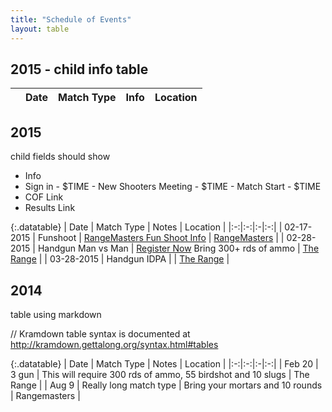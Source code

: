 ```yaml
---
title: "Schedule of Events"
layout: table
---
```



<script>
function format ( d ) {
    // `d` is the original data object for the row
 

        return '<div class="matchdetails">'+
               '<p>Sign in: '+d.start_time+
               '<p>New Shooter Meeting: '+d.ns_time+
               '<p>Match Start: '+d.match_time+
               '</div>'+
               '<div class="matchdetails">'+
               '## Sign in: '+d.start_time+
               '<p>New Shooter Meeting: '+d.ns_time+
               '<p>Match Start: '+d.match_time+
               '</div>'+
               '<div class="matchdetails">'+
               '<p>Notes: '+d.notes+
               '</div>';
}

// Table for 2015 
// Needs fields for date, match_type, info, location, 
// starttime, ns_time, match_time, notes, cof, results

$(document).ready(function() {
    var table = $('#2015').DataTable( {
        "ajax": "/schedule/2015.txt",
        "paging":   false,
        "info":     false,
        "columns": [
            {
                "className":      'details-control',
                "orderable":      false,
                "data":           null,
                "defaultContent": ''
            },
            { "data": "date" },
            { "data": "match_type" },
            { "data": "info" },
            { "data": "location" }
        ],
        "order": [[1, 'asc']]
    } );
     
    // Add event listener for opening and closing details
    $('#2015 tbody').on('click', 'td.details-control', function () {
        var tr = $(this).closest('tr');
        var row = table.row( tr );
 
        if ( row.child.isShown() ) {
            // This row is already open - close it
            row.child.hide();
            tr.removeClass('shown');
        }
        else {
            // Open this row
            row.child( format(row.data()) ).show();
            tr.addClass('shown');
        }
    } );
} );
</script>



## 2015 - child info table

<table id="2015" class="row-border" cellspacing="0" width="100%">
        <thead>
            <tr>
                <th></th>
                <th>Date</th>
                <th>Match Type</th>
                <th>Info</th>
                <th>Location</th>
            </tr>
        </thead>
</table>


## 2015

child fields should show
  
  * Info 
  * Sign in - $TIME - New Shooters Meeting - $TIME - Match Start - $TIME
  * COF Link
  * Results Link 
  


{:.datatable}
| Date | Match Type | Notes | Location |
|:-:|:-:|:-|:-:|
| 02-17-2015 | Funshoot | [RangeMasters Fun Shoot Info](/funshoot) | [RangeMasters](/funshoot) |
| 02-28-2015 | Handgun Man vs Man | [Register Now](https://clubs.practiscore.com/2015-udpl-man-vs-man/register) Bring 300+ rds of ammo | [The Range](/range) |
| 03-28-2015 | Handgun IDPA |  | [The Range](/range) |


<h2>2014</h2>

table using markdown

// Kramdown table syntax is documented at http://kramdown.gettalong.org/syntax.html#tables

{:.datatable}
| Date | Match Type | Notes | Location |
|:-:|:-:|:-|:-:|
| Feb 20 | 3 gun | This will require 300 rds of ammo, 55 birdshot and 10 slugs | The Range |
| Aug 9 | Really long match type | Bring your mortars and 10 rounds | Rangemasters |